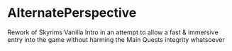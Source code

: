 # AlternatePerspective
Rework of Skyrims Vanilla Intro in an attempt to allow a fast &amp; immersive entry into the game without harming the Main Quests integrity whatsoever
